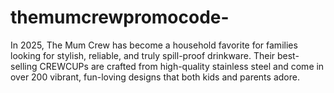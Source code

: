 # themumcrewpromocode-
In 2025, The Mum Crew has become a household favorite for families looking for stylish, reliable, and truly spill-proof drinkware. Their best-selling CREWCUPs are crafted from high-quality stainless steel and come in over 200 vibrant, fun-loving designs that both kids and parents adore.
